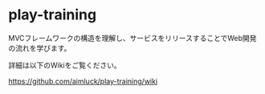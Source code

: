 play-training
=============

MVCフレームワークの構造を理解し、サービスをリリースすることでWeb開発の流れを学びます。

詳細は以下のWikiをご覧ください。

https://github.com/aimluck/play-training/wiki
